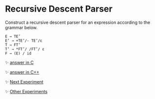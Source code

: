 # Recursive Descent Parser
Construct a recursive descent parser for an expression according to the grammar below.

````
E → TE’
E’ → +TE’/- TE’/ε
T → FT’
T’ → *FT’/ /FT’/ ε
F → (E) / id
````

	
:sparkles: [answer in C](answer.c)

:sparkles: [answer in C++](answer.cpp)

:sparkles: [Next Experiment](../exp4/Question.md)

:sparkles: [Other Experiments](../README.md)